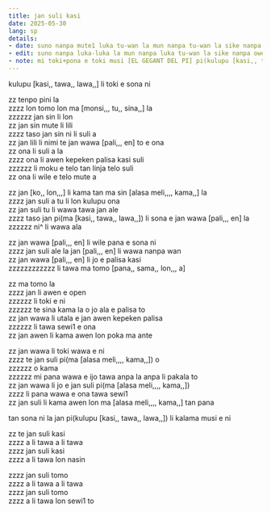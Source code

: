```yaml
---
title: jan suli kasi
date: 2025-05-30
lang: sp
details:
- date: suno nanpa mute1 luka tu-wan la mun nanpa tu-wan la sike nanpa owe mute1 mute1 wan  
- edit: suno nanpa luka-luka la mun nanpa luka tu-wan la sike nanpa owe mute1 luka  
- note: mi toki+pona e toki musi [EL GEGANT DEL PI] pi(kulupu [kasi,, tawa,, lawa,,])
---
```


kulupu [kasi,, tawa,, lawa,,] li toki e sona ni  

zz tenpo pini la  
zzzz lon tomo lon ma [monsi,,, tu,, sina,,] la  
zzzzzz jan sin li lon  
zz jan sin mute li lili  
zzzz taso jan sin ni li suli a  
zz jan lili li nimi te jan wawa [pali,,, en] to e ona  
zz ona li suli a la  
zzzz ona li awen kepeken palisa kasi suli  
zzzzzz li moku e telo tan linja telo suli  
zz ona li wile e telo mute a

zz jan [ko,, lon,,,] li kama tan ma sin [alasa meli,,,, kama,,] la  
zzzz jan suli a tu li lon kulupu ona  
zz jan suli tu li wawa tawa jan ale  
zzzz taso jan pi(ma [kasi,, tawa,, lawa,,]) li sona e jan wawa [pali,,, en] la  
zzzzzz ni^ li wawa ala  

zz jan wawa [pali,,, en] li wile pana e sona ni  
zzzz jan suli ale la jan [pali,,, en] li wawa nanpa wan  
zz jan wawa [pali,,, en] li jo e palisa kasi  
zzzzzzzzzzzz li tawa ma tomo [pana,, sama,, lon,,, a]  

zz ma tomo la  
zzzz jan li awen e open  
zzzzzz li toki e ni  
zzzzzz te sina kama la o jo ala e palisa to  
zz jan wawa li utala e jan awen kepeken palisa  
zzzzzz li tawa sewi1 e ona  
zz jan awen li kama awen lon poka ma ante  

zz jan wawa li toki wawa e ni  
zzzz te jan suli pi(ma [alasa meli,,,, kama,,]) o  
zzzzzz o kama  
zzzzzz mi pana wawa e ijo tawa anpa la anpa li pakala to  
zz jan wawa li jo e jan suli pi(ma [alasa meli,,,, kama,,])  
zzzz li pana wawa e ona tawa sewi1  
zz jan suli li kama awen lon ma [alasa meli,,,, kama,,] tan pana  

tan sona ni la jan pi(kulupu [kasi,, tawa,, lawa,,]) li kalama musi e ni  

zz te jan suli kasi  
zzzz a li tawa a li tawa  
zzzz jan suli kasi  
zzzz a li tawa lon nasin  

zzzz jan suli tomo  
zzzz a li tawa a li tawa  
zzzz jan suli tomo  
zzzz a li tawa lon sewi1 to  

